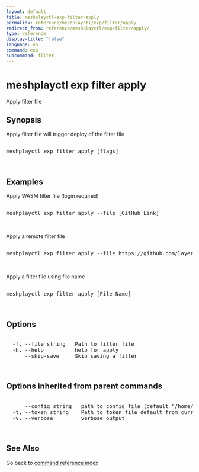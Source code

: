 ```yaml
---
layout: default
title: meshplayctl-exp-filter-apply
permalink: reference/meshplayctl/exp/filter/apply
redirect_from: reference/meshplayctl/exp/filter/apply/
type: reference
display-title: "false"
language: en
command: exp
subcommand: filter
---
```


# meshplayctl exp filter apply

Apply filter file

## Synopsis

Apply filter file will trigger deploy of the filter file

<pre class='codeblock-pre'>
<div class='codeblock'>
meshplayctl exp filter apply [flags]

</div>
</pre> 

## Examples

Apply WASM filter file (login required)
<pre class='codeblock-pre'>
<div class='codeblock'>
meshplayctl exp filter apply --file [GitHub Link]

</div>
</pre> 

Apply a remote filter file
<pre class='codeblock-pre'>
<div class='codeblock'>
meshplayctl exp filter apply --file https://github.com/layer5io/wasm-filters/tree/master/http-auth

</div>
</pre> 

Apply a filter file using file name
<pre class='codeblock-pre'>
<div class='codeblock'>
meshplayctl exp filter apply [File Name]

</div>
</pre> 

## Options

<pre class='codeblock-pre'>
<div class='codeblock'>
  -f, --file string   Path to filter file
  -h, --help          help for apply
      --skip-save     Skip saving a filter

</div>
</pre>

## Options inherited from parent commands

<pre class='codeblock-pre'>
<div class='codeblock'>
      --config string   path to config file (default "/home/runner/.meshery/config.yaml")
  -t, --token string    Path to token file default from current context
  -v, --verbose         verbose output

</div>
</pre>

## See Also

Go back to [command reference index](/reference/meshplayctl/) 
